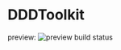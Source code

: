 # DDDToolkit
preview: ![preview build status](https://ninthlight.visualstudio.com/_apis/public/build/definitions/2a0b2dd5-5fb3-41e4-a3bb-09ae80277b94/6/badge)
